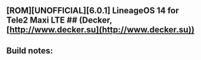 ## [ROM][UNOFFICIAL][6.0.1] LineageOS 14 for Tele2 Maxi LTE ## (Decker, [http://www.decker.su](http://www.decker.su))

Build notes:
------------
